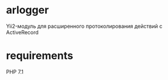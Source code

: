 # arlogger
Yii2-модуль для расширенного протоколирования действий с ActiveRecord

# requirements
PHP 7.1
